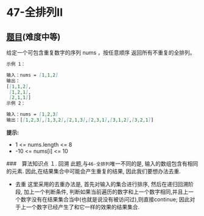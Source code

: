 # 47-全排列II

## [题目](https://leetcode-cn.com/problems/permutations-ii/)(难度中等)

给定一个可包含重复数字的序列 nums ，按任意顺序 返回所有不重复的全排列。

~~~markdown
示例 1：

输入：nums = [1,1,2]
输出：
[[1,1,2],
 [1,2,1],
 [2,1,1]]
示例 2：

输入：nums = [1,2,3]
输出：[[1,2,3],[1,3,2],[2,1,3],[2,3,1],[3,1,2],[3,2,1]]
~~~

**提示:**
- 1 <= nums.length <= 8
- -10 <= nums[i] <= 10

###　算法知识点
１. 回溯
此题,与`46-全排列`唯一不同的是, 输入的数组包含有相同的元素. 因此,在结果集合中可能会产生重复的结果, 因此我们要想办法去重.

- 去重
这里采用的去重办法是, 首先对输入的集合进行排序, 然后在递归回溯阶段, 加上一个判断条件, 判断如果当前遍历的数字和上一个数字相同,并且上一个数字没有在结果集合当中(也就是说没有被访问过),则直接continue; 因此对于上一个数字已经产生了和它一样的效果的结果集合.